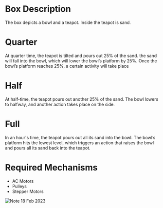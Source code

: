# Box Description
The box depicts a bowl and a teapot. Inside the teapot is sand.
# Quarter
At quarter time, the teapot is tilted and pours out 25% of the sand. the sand will fall into the bowl, which will lower the bowl’s platform by 25%.
Once the bowl’s platform reaches 25%, a certain activity will take place
# Half
At half-time, the teapot pours out another 25% of the sand. The bowl lowers to halfway, and another action takes place on the side.
# Full
In an hour's time, the teapot pours out all its sand into the bowl. The bowl’s platform hits the lowest level, which triggers an action that raises the bowl and pours all its sand back into the teapot.
# Required Mechanisms
- AC Motors
- Pulleys 
- Stepper Motors

![Note 18 Feb 2023](https://user-images.githubusercontent.com/77680363/219954498-2ae577ea-4181-49b3-9e88-a8e47eaeda8a.jpg)
